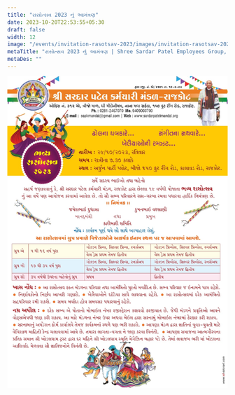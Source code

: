 ```yaml
---
title: "રાસોત્સવ 2023 નું આમંત્રણ"
date: 2023-10-20T22:53:55+05:30
draft: false
width: 12
image: "/events/invitation-rasotsav-2023/images/invitation-rasotsav-2023.jpg"
metaTitle: "રાસોત્સવ 2023 નું આમંત્રણ | Shree Sardar Patel Employees Group, Rajkot"
metaDes: ""
---
```


![રાસોત્સવ 2023 નું આમંત્રણ | Shree Sardar Patel Employees Group, Rajkot](/events/invitation-rasotsav-2023/images/invitation-rasotsav-2023.jpg "રાસોત્સવ 2023 નું આમંત્રણ | Shree Sardar Patel Employees Group, Rajkot")


